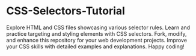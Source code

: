 # CSS-Selectors-Tutorial
Explore HTML and CSS files showcasing various selector rules. Learn and practice targeting and styling elements with CSS selectors. Fork, modify, and enhance this repository for your web development projects. Improve your CSS skills with detailed examples and explanations. Happy coding!
